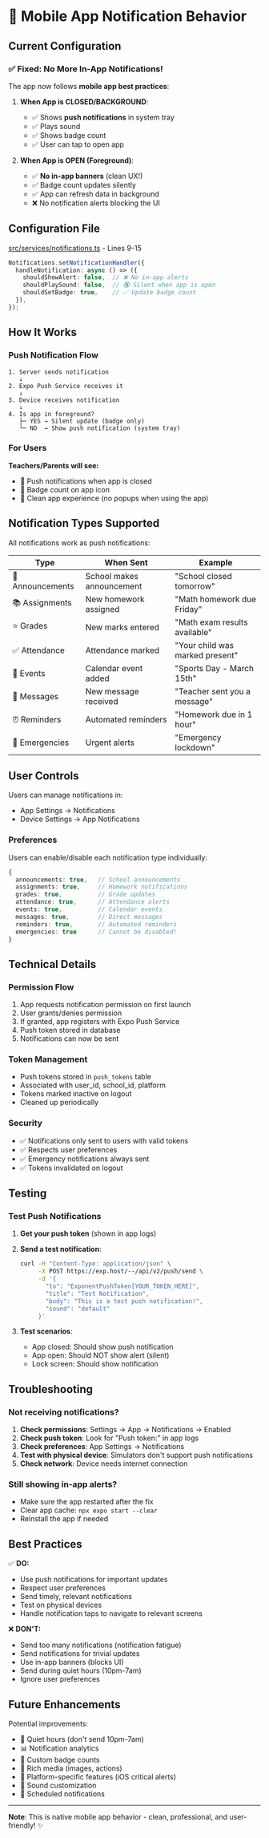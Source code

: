 # 📱 Mobile App Notification Behavior

## Current Configuration

### ✅ Fixed: No More In-App Notifications!

The app now follows **mobile app best practices**:

1. **When App is CLOSED/BACKGROUND**:
   - ✅ Shows **push notifications** in system tray
   - ✅ Plays sound
   - ✅ Shows badge count
   - ✅ User can tap to open app

2. **When App is OPEN (Foreground)**:
   - ✅ **No in-app banners** (clean UX!)
   - ✅ Badge count updates silently
   - ✅ App can refresh data in background
   - ❌ No notification alerts blocking the UI

## Configuration File
[src/services/notifications.ts](src/services/notifications.ts) - Lines 9-15

```typescript
Notifications.setNotificationHandler({
  handleNotification: async () => ({
    shouldShowAlert: false,  // ❌ No in-app alerts
    shouldPlaySound: false,  // 🔇 Silent when app is open
    shouldSetBadge: true,    // ✅ Update badge count
  }),
});
```

## How It Works

### Push Notification Flow

```
1. Server sends notification
   ↓
2. Expo Push Service receives it
   ↓
3. Device receives notification
   ↓
4. Is app in foreground?
   ├─ YES → Silent update (badge only)
   └─ NO  → Show push notification (system tray)
```

### For Users

**Teachers/Parents will see:**
- 📲 Push notifications when app is closed
- 🔔 Badge count on app icon
- 🔕 Clean app experience (no popups when using the app)

## Notification Types Supported

All notifications work as push notifications:

| Type | When Sent | Example |
|------|-----------|---------|
| 📢 Announcements | School makes announcement | "School closed tomorrow" |
| 📚 Assignments | New homework assigned | "Math homework due Friday" |
| ⭐ Grades | New marks entered | "Math exam results available" |
| ✅ Attendance | Attendance marked | "Your child was marked present" |
| 📅 Events | Calendar event added | "Sports Day - March 15th" |
| 💬 Messages | New message received | "Teacher sent you a message" |
| ⏰ Reminders | Automated reminders | "Homework due in 1 hour" |
| 🚨 Emergencies | Urgent alerts | "Emergency lockdown" |

## User Controls

Users can manage notifications in:
- App Settings → Notifications
- Device Settings → App Notifications

### Preferences
Users can enable/disable each notification type individually:
```typescript
{
  announcements: true,   // School announcements
  assignments: true,     // Homework notifications
  grades: true,          // Grade updates
  attendance: true,      // Attendance alerts
  events: true,          // Calendar events
  messages: true,        // Direct messages
  reminders: true,       // Automated reminders
  emergencies: true      // Cannot be disabled!
}
```

## Technical Details

### Permission Flow
1. App requests notification permission on first launch
2. User grants/denies permission
3. If granted, app registers with Expo Push Service
4. Push token stored in database
5. Notifications can now be sent

### Token Management
- Push tokens stored in `push_tokens` table
- Associated with user_id, school_id, platform
- Tokens marked inactive on logout
- Cleaned up periodically

### Security
- ✅ Notifications only sent to users with valid tokens
- ✅ Respects user preferences
- ✅ Emergency notifications always sent
- ✅ Tokens invalidated on logout

## Testing

### Test Push Notifications

1. **Get your push token** (shown in app logs)
2. **Send a test notification**:
   ```bash
   curl -H "Content-Type: application/json" \
        -X POST https://exp.host/--/api/v2/push/send \
        -d '{
          "to": "ExponentPushToken[YOUR_TOKEN_HERE]",
          "title": "Test Notification",
          "body": "This is a test push notification!",
          "sound": "default"
        }'
   ```

3. **Test scenarios**:
   - App closed: Should show push notification
   - App open: Should NOT show alert (silent)
   - Lock screen: Should show notification

## Troubleshooting

### Not receiving notifications?

1. **Check permissions**: Settings → App → Notifications → Enabled
2. **Check push token**: Look for "Push token:" in app logs
3. **Check preferences**: App Settings → Notifications
4. **Test with physical device**: Simulators don't support push notifications
5. **Check network**: Device needs internet connection

### Still showing in-app alerts?

- Make sure the app restarted after the fix
- Clear app cache: `npx expo start --clear`
- Reinstall the app if needed

## Best Practices

✅ **DO:**
- Use push notifications for important updates
- Respect user preferences
- Send timely, relevant notifications
- Test on physical devices
- Handle notification taps to navigate to relevant screens

❌ **DON'T:**
- Send too many notifications (notification fatigue)
- Send notifications for trivial updates
- Use in-app banners (blocks UI)
- Send during quiet hours (10pm-7am)
- Ignore user preferences

## Future Enhancements

Potential improvements:
- 🌙 Quiet hours (don't send 10pm-7am)
- 📊 Notification analytics
- 🔢 Custom badge counts
- 🎨 Rich media (images, actions)
- 📱 Platform-specific features (iOS critical alerts)
- 🔔 Sound customization
- 📅 Scheduled notifications

---

**Note**: This is native mobile app behavior - clean, professional, and user-friendly! ✨
